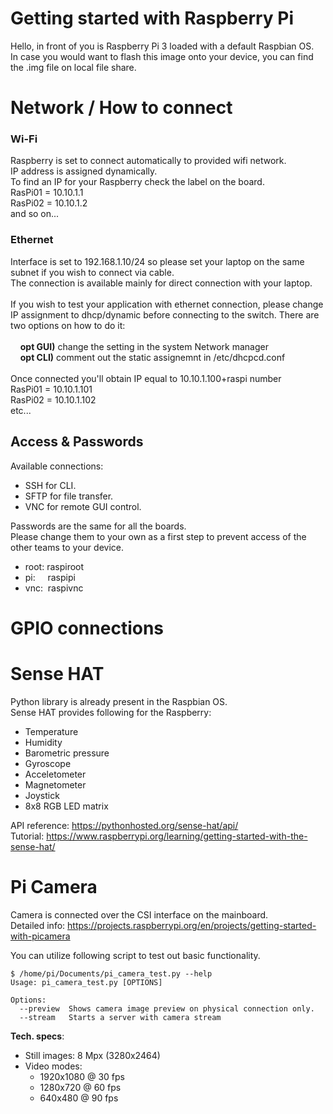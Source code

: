 # Getting started with Raspberry Pi
Hello, in front of you is Raspberry Pi 3 loaded with a default Raspbian OS.<BR>
In case you would want to flash this image onto your device, you can find the .img file on local file share.

# Network / How to connect
### Wi-Fi
Raspberry is set to connect automatically to provided wifi network. <BR>
IP address is assigned dynamically.<BR>
To find an IP for your Raspberry check the label on the board.<BR>
RasPi01 = 10.10.1.1<BR>
RasPi02 = 10.10.1.2<BR>
and so on...<BR>
### Ethernet
Interface is set to 192.168.1.10/24 so please set your laptop on the same subnet if you wish to connect via cable.<BR>
The connection is available mainly for direct connection with your laptop.<BR><BR>
If you wish to test your application with ethernet connection, please change IP assignment to dhcp/dynamic before connecting to the switch. There are two options on how to do it:<BR><BR>
&nbsp;&nbsp;&nbsp; **opt GUI)** change the setting in the system Network manager<BR>
&nbsp;&nbsp;&nbsp; **opt CLI)** comment out the static assignemnt in /etc/dhcpcd.conf<BR><BR>
Once connected you'll obtain IP equal to 10.10.1.100+raspi number<BR>
RasPi01 = 10.10.1.101<BR>
RasPi02 = 10.10.1.102<BR>
etc...

## Access & Passwords
Available connections:
 * SSH for CLI.
 * SFTP for file transfer.
 * VNC for remote GUI control.

Passwords are the same for all the boards.<BR>
Please change them to your own as a first step to prevent access of the other teams to your device.

 * root:&nbsp;raspiroot
 * pi:&nbsp;&nbsp;&nbsp;&nbsp;&nbsp;raspipi
 * vnc:&nbsp;&nbsp;raspivnc

# GPIO connections


# Sense HAT
Python library is already present in the Raspbian OS.<BR>
Sense HAT provides following for the Raspberry: 
  - Temperature
  - Humidity
  - Barometric pressure
  - Gyroscope
  - Acceletometer
  - Magnetometer
  - Joystick
  - 8x8 RGB LED matrix

API reference: https://pythonhosted.org/sense-hat/api/ <BR>
Tutorial: https://www.raspberrypi.org/learning/getting-started-with-the-sense-hat/
  
# Pi Camera
Camera is connected over the CSI interface on the mainboard.<BR>
Detailed info: https://projects.raspberrypi.org/en/projects/getting-started-with-picamera

You can utilize following script to test out basic functionality.
```
$ /home/pi/Documents/pi_camera_test.py --help
Usage: pi_camera_test.py [OPTIONS]

Options:
  --preview  Shows camera image preview on physical connection only.
  --stream   Starts a server with camera stream
```

**Tech. specs**:
 - Still images: 8 Mpx (3280x2464)
 - Video modes:
   - 1920x1080 @ 30 fps
   - 1280x720 @ 60 fps
   - 640x480 @ 90 fps

